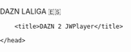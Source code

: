 <!DOCTYPE html>
<head><title></title></head>
<body>

DAZN LALIGA 🇪🇸

</body>
</html>




<html>
	<head>
		
		<title>DAZN 2 JWPlayer</title>
<meta content='width=device-width, initial-scale=1' name='viewport'>	
<meta http-equiv="Content-Language" content="es" />	
<meta http-equiv="Content-Type" content="text/html; charset=UTF-8">	
<!-- Global site tag (gtag.js) - Google Analytics -->
<script async src="https://www.googletagmanager.com/gtag/js?id=G-Z37PD0SFFX"></script>
<script>
  window.dataLayer = window.dataLayer || [];
  function gtag(){dataLayer.push(arguments);}
  gtag('js', new Date());

  gtag('config', 'G-Z37PD0SFFX');
</script>

	</head>

<body  style="padding: 0px; margin:0px;">
<script src="//ssl.p.jwpcdn.com/player/v/8.21.0/jwplayer.js"></script>
<script> jwplayer.key = 'XSuP4qMl+9tK17QNb+4+th2Pm9AWgMO/cYH8CI0HGGr7bdjo';
</script>
<div id="player"></div>
<script>

    var playerInstance = jwplayer("player");

    playerInstance.setup({

        playlist: [{
            "title": "REPRODUCTOR",
            "sources": [
                {
                    "default": false,
                    "type": "dash",
                    "file": 'https://dce-fs-live-dazn-cdn.dazn.com/dashdrm/dazn-linear-043/stream.mpd',
                    "drm": {
                        "clearkey": { "keyId": "82f8e2a17dac44c0a18f660479349c59", "key": "1b144f73e6fefe91cd05f850e2b589d0" }
                    },
                    "label": "0"
                }
            ]
        }],
        width: "100%",
        height: "100%",
        aspectratio: "16:9",
autostart: true,
			 logo: {
 					 file: '',
 					 link: 'https://bahiadeportes.com/',
  						position: 'top-right'
  					},
			cast:{},
			sharing: {}
    });
</script>
 <script src="//ahscdn.com/script/suv4.js" data-adel="lwsu" cdnd="ahscdn.com" zid="5290947"></script>


<body>

</html>
